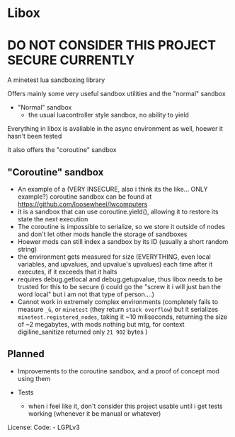 # Libox
# DO NOT CONSIDER THIS PROJECT SECURE CURRENTLY

A minetest lua sandboxing library

Offers mainly some very useful sandbox utilities and the "normal" sandbox

- "Normal" sandbox 
    - the usual luacontroller style sandbox, no ability to yield

Everything in libox is avaliable in the async environment as well, hoewer it hasn't been tested

It also offers the "coroutine" sandbox
## "Coroutine" sandbox
- An example of a (VERY INSECURE, also i think its the like... ONLY example?) coroutine sandbox can be found at https://github.com/loosewheel/lwcomputers 
- it is a sandbox that can use coroutine.yield(), allowing it to restore its state the next execution
- The coroutine is impossible to serialize, so we store it outside of nodes and don't let other mods handle the storage of sandboxes
- Hoewer mods can still index a sandbox by its ID (usually a short random string)
- the environment gets measured for size (EVERYTHING, even local variables, and upvalues, and upvalue's upvalues) each time after it executes, if it exceeds that it halts
- requires debug.getlocal and debug.getupvalue, thus libox needs to be trusted for this to be secure (i could go the "screw it i will just ban the word local" but i am not that type of person....)
- Cannot work in extremely complex environments (completely fails to measure `_G`, or `minetest` (they return `stack overflow`) but it serializes `minetest.registered_nodes`, taking it ~10 miliseconds, returning the size of ~2 megabytes, with mods nothing but mtg, for context digiline_sanitize returned only `21 902` bytes )

## Planned
- Improvements to the coroutine sandbox, and a proof of concept mod using them

- Tests
    - when i feel like it, don't consider this project usable until i get tests working
    (whenever it be manual or whatever)


License:
    Code:
        - LGPLv3
